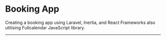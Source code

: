 # Booking App

Creating a booking app using Laravel, Inertia, and React Frameworks also utilising Fullcalendar JavaScript library.

---
